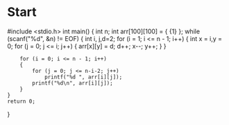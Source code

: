 # Start
#include <stdio.h>
int main()
{
	int n;
	int arr[100][100] = { {1} };
	while (scanf("%d", &n) != EOF)
	{
		int  i, j,d=2;
		for (i = 1; i <= n - 1; i++)
		{
			int x = i,y = 0;
			for (j = 0; j <= i; j++)
			{
				arr[x][y] = d;
				d++; x--; y++;
			}
		}

		for (i = 0; i <= n - 1; i++)
		{
			for (j = 0; j <= n-i-2; j++)
				printf("%d ", arr[i][j]);
			printf("%d\n", arr[i][j]);
		}
	}
	return 0;
}
